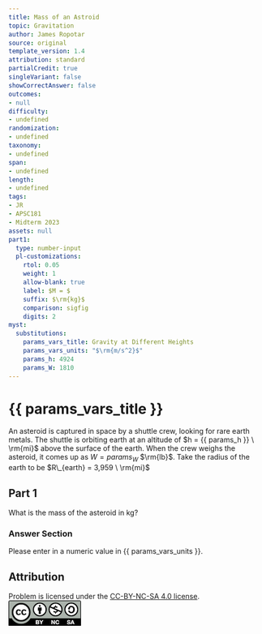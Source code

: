 ```yaml
---
title: Mass of an Astroid
topic: Gravitation
author: James Ropotar
source: original
template_version: 1.4
attribution: standard
partialCredit: true
singleVariant: false
showCorrectAnswer: false
outcomes:
- null
difficulty:
- undefined
randomization:
- undefined
taxonomy:
- undefined
span:
- undefined
length:
- undefined
tags:
- JR
- APSC181
- Midterm 2023
assets: null
part1:
  type: number-input
  pl-customizations:
    rtol: 0.05
    weight: 1
    allow-blank: true
    label: $M = $
    suffix: $\rm{kg}$
    comparison: sigfig
    digits: 2
myst:
  substitutions:
    params_vars_title: Gravity at Different Heights
    params_vars_units: "$\rm{m/s^2}$"
    params_h: 4924
    params_W: 1810
---
```

# {{ params_vars_title }}
An asteroid is captured in space by a shuttle crew, looking for rare earth metals. The shuttle is orbiting earth at an altitude of $h = {{ params_h }} \ \rm{mi}$ above the surface of the earth. When the crew weighs the asteroid, it comes up as $W = {{ params_W }}$ $\rm{lb}$.
Take the radius of the earth to be $R\_{earth} = 3,959 \ \rm{mi}$

## Part 1

What is the mass of the asteroid in kg?

### Answer Section

Please enter in a numeric value in {{ params_vars_units }}.

## Attribution

Problem is licensed under the [CC-BY-NC-SA 4.0 license](https://creativecommons.org/licenses/by-nc-sa/4.0/).<br> ![The Creative Commons 4.0 license requiring attribution-BY, non-commercial-NC, and share-alike-SA license.](https://raw.githubusercontent.com/firasm/bits/master/by-nc-sa.png)